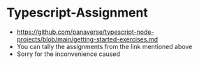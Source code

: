 # Typescript-Assignment
- https://github.com/panaverse/typescript-node-projects/blob/main/getting-started-exercises.md
- You can tally the assignments from the link mentioned above
- Sorry for the inconvenience caused
